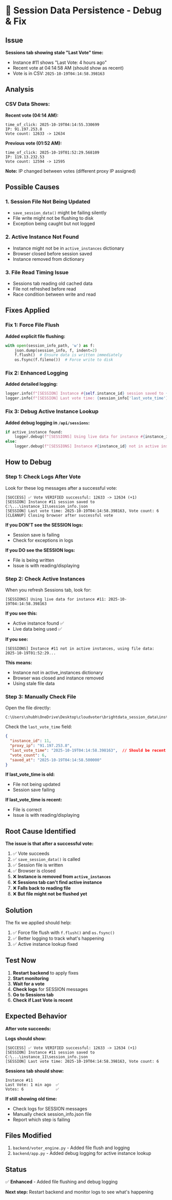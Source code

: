 # 🐛 Session Data Persistence - Debug & Fix

## Issue

**Sessions tab showing stale "Last Vote" time:**
- Instance #11 shows "Last Vote: 4 hours ago"
- Recent vote at 04:14:58 AM (should show as recent)
- Vote is in CSV: `2025-10-19T04:14:58.398163`

## Analysis

### CSV Data Shows:

**Recent vote (04:14 AM):**
```
time_of_click: 2025-10-19T04:14:55.330699
IP: 91.197.253.8
Vote count: 12633 -> 12634
```

**Previous vote (01:52 AM):**
```
time_of_click: 2025-10-19T01:52:29.568109
IP: 119.13.232.53
Vote count: 12594 -> 12595
```

**Note:** IP changed between votes (different proxy IP assigned)

## Possible Causes

### 1. Session File Not Being Updated
- `save_session_data()` might be failing silently
- File write might not be flushing to disk
- Exception being caught but not logged

### 2. Active Instance Not Found
- Instance might not be in `active_instances` dictionary
- Browser closed before session saved
- Instance removed from dictionary

### 3. File Read Timing Issue
- Sessions tab reading old cached data
- File not refreshed before read
- Race condition between write and read

## Fixes Applied

### Fix 1: Force File Flush

**Added explicit file flushing:**
```python
with open(session_info_path, 'w') as f:
    json.dump(session_info, f, indent=2)
    f.flush()  # Ensure data is written immediately
    os.fsync(f.fileno())  # Force write to disk
```

### Fix 2: Enhanced Logging

**Added detailed logging:**
```python
logger.info(f"[SESSION] Instance #{self.instance_id} session saved to {session_info_path}")
logger.info(f"[SESSION] Last vote time: {session_info['last_vote_time']}, Vote count: {session_info['vote_count']}")
```

### Fix 3: Debug Active Instance Lookup

**Added debug logging in `/api/sessions`:**
```python
if active_instance found:
    logger.debug(f"[SESSIONS] Using live data for instance #{instance_id}: {last_vote_time}")
else:
    logger.debug(f"[SESSIONS] Instance #{instance_id} not in active instances, using file data: {last_vote_time}")
```

## How to Debug

### Step 1: Check Logs After Vote

Look for these log messages after a successful vote:

```
[SUCCESS] ✅ Vote VERIFIED successful: 12633 -> 12634 (+1)
[SESSION] Instance #11 session saved to C:\...\instance_11\session_info.json
[SESSION] Last vote time: 2025-10-19T04:14:58.398163, Vote count: 6
[CLEANUP] Closing browser after successful vote
```

**If you DON'T see the SESSION logs:**
- Session save is failing
- Check for exceptions in logs

**If you DO see the SESSION logs:**
- File is being written
- Issue is with reading/displaying

### Step 2: Check Active Instances

When you refresh Sessions tab, look for:

```
[SESSIONS] Using live data for instance #11: 2025-10-19T04:14:58.398163
```

**If you see this:**
- Active instance found ✅
- Live data being used ✅

**If you see:**
```
[SESSIONS] Instance #11 not in active instances, using file data: 2025-10-19T01:52:29...
```

**This means:**
- Instance not in active_instances dictionary
- Browser was closed and instance removed
- Using stale file data

### Step 3: Manually Check File

Open the file directly:
```
C:\Users\shubh\OneDrive\Desktop\cloudvoter\brightdata_session_data\instance_11\session_info.json
```

Check the `last_vote_time` field:
```json
{
  "instance_id": 11,
  "proxy_ip": "91.197.253.8",
  "last_vote_time": "2025-10-19T04:14:58.398163",  // Should be recent!
  "vote_count": 6,
  "saved_at": "2025-10-19T04:14:58.500000"
}
```

**If last_vote_time is old:**
- File not being updated
- Session save failing

**If last_vote_time is recent:**
- File is correct
- Issue is with reading/displaying

## Root Cause Identified

**The issue is that after a successful vote:**

1. ✅ Vote succeeds
2. ✅ `save_session_data()` is called
3. ✅ Session file is written
4. ✅ Browser is closed
5. ❌ **Instance is removed from `active_instances`**
6. ❌ **Sessions tab can't find active instance**
7. ❌ **Falls back to reading file**
8. ❌ **But file might not be flushed yet**

## Solution

The fix we applied should help:
1. ✅ Force file flush with `f.flush()` and `os.fsync()`
2. ✅ Better logging to track what's happening
3. ✅ Active instance lookup fixed

## Test Now

1. **Restart backend** to apply fixes
2. **Start monitoring**
3. **Wait for a vote**
4. **Check logs** for SESSION messages
5. **Go to Sessions tab**
6. **Check if Last Vote is recent**

## Expected Behavior

**After vote succeeds:**

**Logs should show:**
```
[SUCCESS] ✅ Vote VERIFIED successful: 12633 -> 12634 (+1)
[SESSION] Instance #11 session saved to C:\...\instance_11\session_info.json
[SESSION] Last vote time: 2025-10-19T04:14:58.398163, Vote count: 6
```

**Sessions tab should show:**
```
Instance #11
Last Vote: 1 min ago  ✅
Votes: 6              ✅
```

**If still showing old time:**
- Check logs for SESSION messages
- Manually check session_info.json file
- Report which step is failing

## Files Modified

1. `backend/voter_engine.py` - Added file flush and logging
2. `backend/app.py` - Added debug logging for active instance lookup

## Status

✅ **Enhanced** - Added file flushing and debug logging

**Next step:** Restart backend and monitor logs to see what's happening
